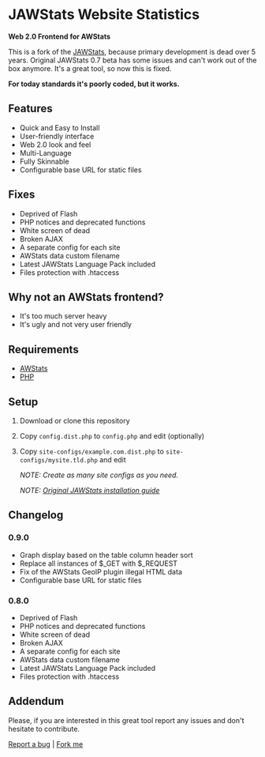 # JAWStats Website Statistics

**Web 2.0 Frontend for AWStats**

This is a fork of the [JAWStats](http://www.jawstats.com), because primary development is dead over 5 years.
Original JAWStats 0.7 beta has some issues and can't work out of the box anymore. It's a great tool, so now this is fixed.

**For today standards it's poorly coded, but it works.**

## Features

  - Quick and Easy to Install
  - User-friendly interface
  - Web 2.0 look and feel
  - Multi-Language
  - Fully Skinnable
  - Configurable base URL for static files

## Fixes

  - Deprived of Flash
  - PHP notices and deprecated functions
  - White screen of dead
  - Broken AJAX
  - A separate config for each site
  - AWStats data custom filename
  - Latest JAWStats Language Pack included
  - Files protection with .htaccess

## Why not an AWStats frontend?

  - It's too much server heavy
  - It's ugly and not very user friendly

## Requirements

  - [AWStats](http://awstats.sourceforge.net/)
  - [PHP](http://php.net/)

## Setup

  1. Download or clone this repository

  2. Copy `config.dist.php` to `config.php` and edit (optionally)

  3. Copy `site-configs/example.com.dist.php` to `site-configs/mysite.tld.php` and edit

     *NOTE: Create as many site configs as you need.*

     *NOTE: [Original JAWStats installation guide](http://www.jawstats.com/documentation)*

## Changelog

### 0.9.0

  - Graph display based on the table column header sort
  - Replace all instances of $_GET with $_REQUEST
  - Fix of the AWStats GeoIP plugin illegal HTML data
  - Configurable base URL for static files

### 0.8.0

  - Deprived of Flash
  - PHP notices and deprecated functions
  - White screen of dead
  - Broken AJAX
  - A separate config for each site
  - AWStats data custom filename
  - Latest JAWStats Language Pack included
  - Files protection with .htaccess

## Addendum

  Please, if you are interested in this great tool report any issues and don't hesitate to contribute.

[Report a bug](https://github.com/webino/JAWStats) | [Fork me](https://github.com/webino/JAWStats)
